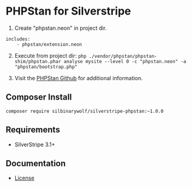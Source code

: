 # PHPStan for Silverstripe

1. Create "phpstan.neon" in project dir.
```
includes:
	- phpstan/extension.neon
```

2. Execute from project dir:
`php ./vendor/phpstan/phpstan-shim/phpstan.phar analyse mysite --level 0 -c "phpstan.neon" -a "phpstan/bootstrap.php"`

3. Visit the [PHPStan Github](https://github.com/phpstan/phpstan) for additional information.

## Composer Install

```
composer require silbinarywolf/silverstripe-phpstan:~1.0.0
```

## Requirements

* SilverStripe 3.1+

## Documentation

* [License](LICENSE.md)
